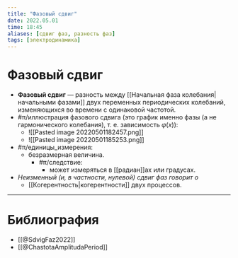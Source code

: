 ```yaml
---
title: "Фазовый сдвиг"
date: 2022.05.01
time: 18:45
aliases: [сдвиг фаз, разность фаз]
tags: [электродинамика]
---
```


# Фазовый сдвиг

- **Фазовый сдвиг** — разность между [[Начальная фаза колебания|начальными фазами]] двух переменных периодических колебаний, изменяющихся во времени с одинаковой частотой.
- #π/иллюстрация фазового сдвига (это график именно фазы (а не гармонического колебания), т. е. зависимость $\varphi(x)$):
	- ![[Pasted image 20220501182457.png]]
	- ![[Pasted image 20220501185253.png]]
- #π/единицы_измерения:
	- безразмерная величина.
		- #π/следствие:
			- может измеряться в [[радиан]]ах или градусах.
- *Неизменный (и, в частности, нулевой) сдвиг фаз говорит о*
	- [[Когерентность|когерентности]] двух процессов.

---

# Библиография

- [[@SdvigFaz2022]]
- [[@ChastotaAmplitudaPeriod]]